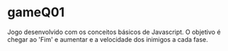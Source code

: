 # gameQ01
Jogo desenvolvido com os conceitos básicos de Javascript. O objetivo é chegar ao 'Fim' e aumentar e a velocidade dos inimigos a cada fase.
